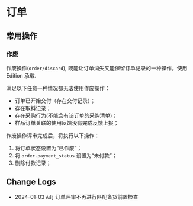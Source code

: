 # 订单

常用操作
--------------------------------------------------------------------------

### 作废

作废操作(`order/discard`), 既能让订单消失又能保留订单记录的一种操作。使用 Edition 承载.

满足以下任意一种情况都无法使用作废操作：

- 订单已开始交付（存在交付记录）；
- 存在取料记录；
- 存在采购行为(不能含有该订单的采购清单)；
- 样品订单关联的使用反馈没有完成反馈上报；

作废操作评审完成后，将执行以下操作：

1. 将订单状态设置为“已作废”；
2. 将 `order.payment_status` 设置为“未付款”；
3. 删除付款记录；

Change Logs
--------------------------------------------------------------------------
- 2024-01-03 `Adj` 订单评审不再进行匹配备货前置检查
